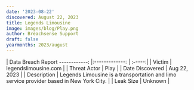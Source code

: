 ```yaml
---
date: '2023-08-22'
discovered: August 22, 2023
title: Legends Limousine
image: images/blog/Play.png
author: Breachsense Support
draft: false
yearmonths: 2023/august
---
```



| Data Breach Report
------------:     |:-------------:    | :-----:|
| Victim      | legendslimousine.com      | 
| Threat Actor      | Play      | 
| Date Discovered      | Aug 22, 2023      | 
| Description      | Legends Limousine is a transportation and limo service provider based in New York City.      | 
| Leak Size      | Unknown      | 

